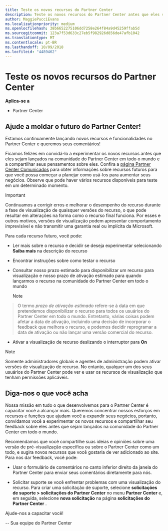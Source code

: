 ```yaml
---
title: Teste os novos recursos do Partner Center
description: Teste os novos recursos do Partner Center antes que eles sejam lançados e conte-nos sua opinião. Ajude a moldar o futuro do Partner Center!
author: MaggiePucciEvans
ms.localizationpriority: medium
ms.openlocfilehash: 38b6652275106dd7258e264f84a9d45259ffab5d
ms.sourcegitcommit: 123a7f53d633c27eb5f982926d856de47afb1042
ms.translationtype: MT
ms.contentlocale: pt-BR
ms.lasthandoff: 10/09/2018
ms.locfileid: "4489462"
---
```

# <a name="test-drive-new-partner-center-features"></a>Teste os novos recursos do Partner Center

**Aplica-se a**

- Partner Center

## <a name="help-shape-the-future-of-partner-center"></a>Ajude a moldar o futuro do Partner Center!

Estamos continuamente lançando novos recursos e funcionalidades no Partner Center e queremos seus comentários! 

Ficamos felizes em convidá-lo a experimentar os novos recursos antes que eles sejam lançados na comunidade do Partner Center em todo o mundo e a compartilhar seus pensamentos sobre eles. Confira a [página Partner Center Comunicados](https://partnercenter.microsoft.com/pcv/announcements) para obter informações sobre recursos futuros para que você possa começar a planejar como usá-los para aumentar seus negócios. Observe que pode haver vários recursos disponíveis para teste em um determinado momento.

> [!IMPORTANT]  
> Continuamos a corrigir erros e melhorar o desempenho do recurso durante a fase de visualização de quaisquer versões do recurso, o que pode resultar em alterações na forma como o recurso final funciona. Por esses e outros motivos, versões de visualização podem apresentar comportamento imprevisível e não transmitir uma garantia real ou implícita da Microsoft.

Para cada recurso futuro, você pode:

-   Ler mais sobre o recurso e decidir se deseja experimentar selecionando **Saiba mais** na descrição do recurso 

-   Encontrar instruções sobre como testar o recurso

-   Consultar nosso prazo estimado para disponibilizar um recurso para visualização e nosso prazo de ativação estimado para quando lançarmos o recurso na comunidade do Partner Center em todo o mundo 

    > [!NOTE]  
>  O termo *prazo de ativação estimado* refere-se à data em que pretendemos disponibilizar o recurso para todos os usuários do Partner Center em todo o mundo. Entretanto, várias coisas podem afetar a data de ativação, incluindo uma decisão de incorporar o feedback que melhora o recurso, e podemos decidir reprogramar a data de ativação ou não lançar uma versão comercial do recurso.  

-   Ativar a visualização de recurso deslizando o interruptor para **On**

> [!NOTE]  
>  Somente administradores globais e agentes de administração podem ativar versões de visualização de recurso. No entanto, qualquer um dos seus usuários do Partner Center pode ver e usar os recursos de visualização que tenham permissões aplicáveis.
 
## <a name="tell-us-what-you-think"></a>Diga-nos o que você acha

Nossa missão em tudo o que desenvolvemos para o Partner Center é capacitar você a alcançar mais. Queremos concentrar nossos esforços em recursos e funções que ajudam você a expandir seus negócios, portanto, convidamos você a experimentar os novos recursos e compartilhar seu feedback sobre eles antes que sejam lançados na comunidade do Partner Center em todo o mundo. 

Recomendamos que você compartilhe suas ideias e opiniões sobre uma versão de pré-visualização específica ou sobre o Partner Center como um todo, e sugira novos recursos que você gostaria de ver adicionado ao site. Para nos dar feedback, você pode:  

-   Usar o formulário de comentários no canto inferior direito da janela do Partner Center para enviar seus comentários diretamente para nós. 

-   Solicitar suporte se você enfrentar problemas com uma visualização do recurso. Para criar uma solicitação de suporte, selecione **solicitações de suporte > solicitações do Partner Center** no menu **Partner Center** e, em seguida, selecione **nova solicitação** na página **solicitações do Partner Center** .

Ajude-nos a capacitar você!

-- Sua equipe do Partner Center


